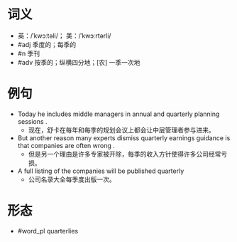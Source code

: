 # 词义
- 英：/ˈkwɔːtəli/； 美：/ˈkwɔːrtərli/
- #adj 季度的；每季的
- #n 季刊
- #adv 按季的；纵横四分地；[农] 一季一次地
# 例句
- Today he includes middle managers in annual and quarterly planning sessions .
	- 现在，舒卡在每年和每季的规划会议上都会让中层管理者参与进来。
- But another reason many experts dismiss quarterly earnings guidance is that companies are often wrong .
	- 但是另一个理由是许多专家被开除，每季的收入方针使得许多公司经常亏损。
- A full listing of the companies will be published quarterly
	- 公司名录大全每季度出版一次。
# 形态
- #word_pl quarterlies

